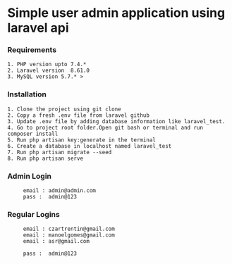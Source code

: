 # Simple user admin application using laravel api

### Requirements

    1. PHP version upto 7.4.*    
    2. Laravel version  8.61.0   
    3. MySQL version 5.7.* > 

### Installation

    1. Clone the project using git clone   
    2. Copy a fresh .env file from laravel github    
    3. Update .env file by adding database information like laravel_test.  
    4. Go to project root folder.Open git bash or terminal and run composer install       
    5. Run php artisan key:generate in the terminal  
    6. Create a database in localhost named laravel_test
    7. Run php artisan migrate --seed 
    8. Run php artisan serve
   
    
### Admin Login 
         
         email : admin@admin.com
         pass :  admin@123
    
### Regular Logins
         
         email : czartrentin@gmail.com
         email : manoelgomes@gmail.com
         email : asr@gmail.com

         pass :  admin@123
    
